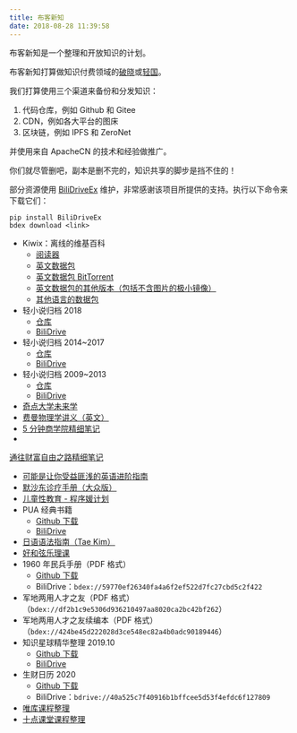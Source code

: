 ```yaml
---
title: 布客新知
date: 2018-08-28 11:39:58
---
```


<!--ixinzhi-->

布客新知是一个整理和开放知识的计划。

布客新知打算做知识付费领域的[破晓](https://tieba.baidu.com/f?kw=%E7%A0%B4%E6%99%93%E6%9B%B4%E6%96%B0%E7%BB%84)或[轻国](https://www.lightnovel.cn/forum.php)。

我们打算使用三个渠道来备份和分发知识：

1.  代码仓库，例如 Github 和 Gitee
1.  CDN，例如各大平台的图床
1.  区块链，例如 IPFS 和 ZeroNet

并使用来自 ApacheCN 的技术和经验做推广。

你们就尽管删吧，副本是删不完的，知识共享的脚步是挡不住的！

部分资源使用 [BiliDriveEx](https://github.com/apachecn/BiliDriveEx) 维护，非常感谢该项目所提供的支持。执行以下命令来下载它们：

```
pip install BiliDriveEx
bdex download <link>
```

+   Kiwix：离线的维基百科
    +   [阅读器](https://download.kiwix.org/release/kiwix-desktop/kiwix-desktop_windows_x64.zip)
    +   [英文数据包](http://download.kiwix.org/zim/wikipedia_zh_all.zim)
    +   [英文数据包 BitTorrent](http://download.kiwix.org/zim/wikipedia_zh_all.zim.torrent)
    +   [英文数据包的其他版本（包括不含图片的极小镜像）](https://wiki.kiwix.org/wiki/Content/zh-cn)
    +   [其他语言的数据包](https://wiki.kiwix.org/wiki/Content_in_all_languages/zh-cn)
+   轻小说归档 2018
    +   [仓库](http://flygon.net/lightnovel-2018/)
    +   [BiliDrive](http://flygon.net/lightnovel-2018-bilidrive/)
+   轻小说归档 2014~2017
    +   [仓库](http://flygon.net/lightnovel-2014-2017/)
    +   [BiliDrive](http://flygon.net/lightnovel-2014-2017-bilidrive/)
+   轻小说归档 2009~2013
    +   [仓库](http://flygon.net/lightnovel-2009-2013/)
    +   [BiliDrive](http://flygon.net/lightnovel-2009-2013-bilidrive/)
+   [奇点大学未来学](https://www.youtube.com/playlist?list=PLACCF3215D88BB174)
+   [费曼物理学讲义（英文）](http://www.feynmanlectures.caltech.edu/)
+   [5 分钟商学院精细笔记](https://github.com/ixinzhi/business-5min-notes)
+   
[通往财富自由之路精细笔记](https://github.com/ixinzhi/the-way-to-wealth-freedom-notes)
+   [可能是让你受益匪浅的英语进阶指南](https://legacy.gitbook.com/book/byoungd/english-level-up-tips-for-chinese/details)
+   [默沙东诊疗手册（大众版）](https://www.msdmanuals.cn/%E9%A6%96%E9%A1%B5)
+   [儿童性教育 - 程序媛计划](https://www.cxy61.com/girl/child_sexual_education/index.html)
+   PUA 经典书籍
    +   [Github 下载](https://github.com/it-ebooks/pua-books)
    +   [BiliDrive](http://flygon.net/pua-books/)
+   [日语语法指南（Tae Kim）](http://res.wokanxing.info/jpgramma/)
+   [好和弦乐理课](https://space.bilibili.com/320772967/#/channel/detail?cid=48421)
+   1960 年民兵手册（PDF 格式）
    +   [Github 下载](https://github.com/wizardforcel/data-science-notebook/files/2327105/1960.zip)
    +   BiliDrive：`bdex://59770ef26340fa4a6f2ef522d7fc27cbd5c2f422`
+   军地两用人才之友（PDF 格式）（`bdex://df2b1c9e5306d936210497aa8020ca2bc42bf262`）
+   军地两用人才之友续编本（PDF 格式）（`bdex://424be45d222028d3ce548ec82a4b0adc90189446`）
+   知识星球精华整理 2019.10
    +   [Github 下载](http://flygon.net/zsxq/)
    +   [BiliDrive](http://flygon.net/zsxq-bilidrive/)
+   生财日历 2020
    +   [Github 下载](https://github.com/wizardforcel/blog/files/3973187/2020.pdf)
    +   BiliDrive：`bdrive://40a525c7f40916b1bffcee5d53f4efdc6f127809`
+   [唯库课程整理](http://flygon.net/%E5%94%AF%E5%BA%93/)
+   [十点课堂课程整理](http://flygon.net/%E5%8D%81%E7%82%B9%E8%AF%BE%E5%A0%82/)

<!--endixinzhi-->